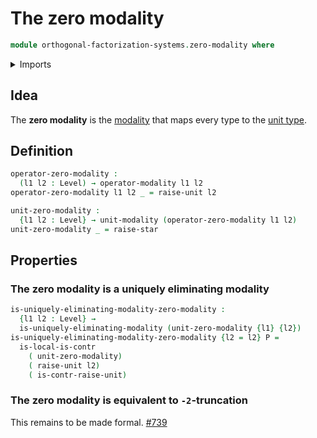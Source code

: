 # The zero modality

```agda
module orthogonal-factorization-systems.zero-modality where
```

<details><summary>Imports</summary>

```agda
open import foundation.unit-type
open import foundation.universe-levels

open import orthogonal-factorization-systems.local-types
open import orthogonal-factorization-systems.modal-operators
open import orthogonal-factorization-systems.uniquely-eliminating-modalities
```

</details>

## Idea

The **zero modality** is the
[modality](orthogonal-factorization-systems.higher-modalities.md) that maps
every type to the [unit type](foundation.unit-type.md).

## Definition

```agda
operator-zero-modality :
  (l1 l2 : Level) → operator-modality l1 l2
operator-zero-modality l1 l2 _ = raise-unit l2

unit-zero-modality :
  {l1 l2 : Level} → unit-modality (operator-zero-modality l1 l2)
unit-zero-modality _ = raise-star
```

## Properties

### The zero modality is a uniquely eliminating modality

```agda
is-uniquely-eliminating-modality-zero-modality :
  {l1 l2 : Level} →
  is-uniquely-eliminating-modality (unit-zero-modality {l1} {l2})
is-uniquely-eliminating-modality-zero-modality {l2 = l2} P =
  is-local-is-contr
    ( unit-zero-modality)
    ( raise-unit l2)
    ( is-contr-raise-unit)
```

### The zero modality is equivalent to `-2`-truncation

This remains to be made formal.
[#739](https://github.com/UniMath/agda-unimath/issues/739)
